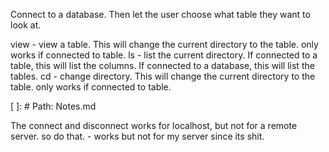 Connect to a database. Then let the user choose what table they want to look at.

view - view a table. This will change the current directory to the table. only works if connected to table.
ls - list the current directory. If connected to a table, this will list the columns. If connected to a database, this will list the tables.
cd - change directory. This will change the current directory to the table. only works if connected to table.


[ ]: # Path: Notes.md




The connect and disconnect works for localhost, but not for a remote server. so do that. - works but not for my server since its shit.


